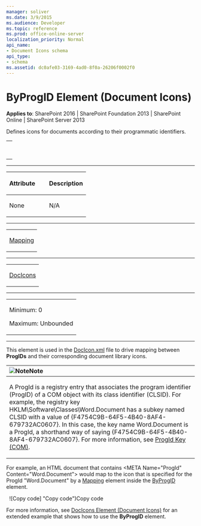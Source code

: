 ```yaml
---
manager: soliver
ms.date: 3/9/2015
ms.audience: Developer
ms.topic: reference
ms.prod: office-online-server
localization_priority: Normal
api_name:
- Document Icons schema
api_type:
- schema
ms.assetid: dc0afe03-3169-4ad0-8f0a-26206f0002f0
---
```


# ByProgID Element (Document Icons)

**Applies to**: SharePoint 2016 | SharePoint Foundation 2013 | SharePoint Online | SharePoint Server 2013

Defines icons for documents according to their programmatic identifiers.

<span codelanguage="other"></span>
<table>
<colgroup>
<col width="100%" />
</colgroup>
<tbody>
<tr class="odd">
<td align="left"><pre><code><ByProgID>
</ByProgID></code></pre></td>
</tr>
</tbody>
</table>


-----------------------------------------------------------------------------------------------------------------------------------------------------------------------------------------------

<table>
<colgroup>
<col width="50%" />
<col width="50%" />
</colgroup>
<thead>
<tr class="header">
<th align="left"><p>Attribute</p></th>
<th align="left"><p>Description</p></th>
</tr>
</thead>
<tbody>
<tr class="odd">
<td align="left"><p>None</p></td>
<td align="left"><p>N/A</p></td>
</tr>
</tbody>
</table>


---------------------------------------------------------------------------------------------------------------------------------------------------------------------------------------------------

<table>
<colgroup>
<col width="100%" />
</colgroup>
<tbody>
<tr class="odd">
<td align="left"><p><a href="mapping-element.md">Mapping</a></p></td>
</tr>
</tbody>
</table>


----------------------------------------------------------------------------------------------------------------------------------------------------------------------------------------------------

<table>
<colgroup>
<col width="100%" />
</colgroup>
<tbody>
<tr class="odd">
<td align="left"><p><a href="docicons-element-document-icons.md">DocIcons</a></p></td>
</tr>
</tbody>
</table>


------------------------------------------------------------------------------------------------------------------------------------------------------------------------------------------------

<table>
<colgroup>
<col width="100%" />
</colgroup>
<tbody>
<tr class="odd">
<td align="left"><p>Minimum: 0</p>
<p>Maximum: Unbounded</p></td>
</tr>
</tbody>
</table>


----------------------------------------------------------------------------------------------------------------------------------------------------------------------------------------------------------------------------

This element is used in the
[DocIcon.xml](http://msdn.microsoft.com/library/ef6acad0-0a1a-457c-bc9b-ff1e368e59fb(Office.15).aspx)
file to drive mapping between **ProgIDs** and
their corresponding document library icons.

<table>
<colgroup>
<col width="100%" />
</colgroup>
<thead>
<tr class="header">
<th align="left"><img src="" title="Note" alt="Note" /><strong>Note</strong></th>
</tr>
</thead>
<tbody>
<tr class="odd">
<td align="left"><p>A ProgId is a registry entry that associates the program identifier (ProgID) of a COM object with its class identifier (CLSID). For example, the registry key <span class="code">HKLM\Software\Classes\Word.Document</span> has a subkey named <span class="code">CLSID</span> with a value of <span class="code">{F4754C9B-64F5-4B40-8AF4-679732AC0607}</span>. In this case, the key name <span class="code">Word.Document</span> is a ProgId, a shorthand way of saying <span class="code">{F4754C9B-64F5-4B40-8AF4-679732AC0607}</span>. For more information, see <a href="http://msdn.microsoft.com/library/f9ef2934-0815-4a6f-9283-8f748eee083b(Office.15).aspx">ProgId Key (COM)</a>.</p></td>
</tr>
</tbody>
</table>

For example, an HTML document that contains <span class="code">\<META
Name="ProgId" Content="Word.Document"\></span> would map to the icon
that is specified for the ProgId "Word.Document" by a
[Mapping](mapping-element-document-icons.md) element inside the
[ByProgID](byprogid-element-document-icons.md) element.

<span codelanguage="other"></span>
 
<span class="copyCode" onclick="CopyCode(this)"
onkeypress="CopyCode_CheckKey(this, event)"
onmouseover="ChangeCopyCodeIcon(this)"
onmouseout="ChangeCopyCodeIcon(this)" tabindex="0">![Copy
code] "Copy code")Copy code</span>
    <ByProgID>
        <Mapping Key="Word.Document" Value="ichtmdoc.gif"/>
    </ByProgID>

For more information, see [DocIcons Element (Document
Icons)](docicons-element-document-icons.md)</span> for an extended
example that shows how to use the **ByProgID**
element.








